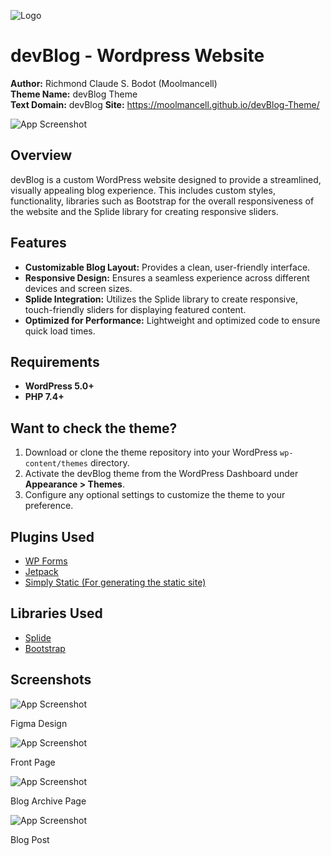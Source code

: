 ![Logo](https://i.imgur.com/mxdLnyW.jpeg)

# devBlog - Wordpress Website

**Author:** Richmond Claude S. Bodot (Moolmancell)  
**Theme Name:** devBlog Theme  
**Text Domain:** devBlog
**Site:** https://moolmancell.github.io/devBlog-Theme/

![App Screenshot](https://i.imgur.com/7uNkjp1.png)

## Overview

devBlog is a custom WordPress website designed to provide a streamlined, visually appealing blog experience. This includes custom styles, functionality, libraries such as Bootstrap for the overall responsiveness of the website and the Splide library for creating responsive sliders.

## Features

- **Customizable Blog Layout:** Provides a clean, user-friendly interface.
- **Responsive Design:** Ensures a seamless experience across different devices and screen sizes.
- **Splide Integration:** Utilizes the Splide library to create responsive, touch-friendly sliders for displaying featured content.
- **Optimized for Performance:** Lightweight and optimized code to ensure quick load times.

## Requirements

- **WordPress 5.0+**
- **PHP 7.4+**

## Want to check the theme?

1. Download or clone the theme repository into your WordPress `wp-content/themes` directory.
2. Activate the devBlog theme from the WordPress Dashboard under **Appearance > Themes**.
3. Configure any optional settings to customize the theme to your preference.

## Plugins Used

 - [WP Forms](https://wpforms.com/pricing/?gad_source=1&gclid=Cj0KCQiA_qG5BhDTARIsAA0UHSISKKgjpGfzmzwsLL4sFAZMlraOHs5Yw0qY1swm4Etj9Rbue27-U4YaAltJEALw_wcB)
 - [Jetpack](https://jetpack.com/)
 - [Simply Static (For generating the static site)](https://simplystatic.com/)

## Libraries Used

 - [Splide](https://splidejs.com/)
 - [Bootstrap](https://getbootstrap.com/)

## Screenshots

![App Screenshot](https://i.imgur.com/Ai5bowO.png)

Figma Design

![App Screenshot](https://i.imgur.com/8vnn59r.png)

Front Page

![App Screenshot](https://i.imgur.com/fgesYdM.png)

Blog Archive Page

![App Screenshot](https://i.imgur.com/XqGZ1sp.png)

Blog Post


